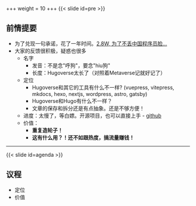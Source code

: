 +++
weight = 10
+++
{{< slide id=pre >}}

## 前情提要

- 为了兑现一句承诺，花了一年时间。[2.8W, 为了不丢中国程序员脸...](https://www.bilibili.com/video/BV1BCxveDEDs)
- 大家的反馈很积极，疑惑也很多
  - 名字
    - 发音：不是念"呼狗"，要念"hiu狗"
    - 长度：Hugoverse太长了（对照着Metaverse记就好记了）
  - 定位
    - Hugoverse和其它的工具有什么不一样? (vuepress, vitepress, mkdocs, hexo, nextjs, wordpress, astro, gatsby)
    - Hugoverse和Hugo有什么不一样？
    - 文章的保存和拆分还是有点抽象。还是不够方便！
  - 进度：太慢了，等白嫖。开源项目，也可以直接上手 - [github](https://github.com/gohugonet/hugoverse)
  - 价值：
    - **重复造轮子！**
    - **这有什么用？！还不如跟热度，搞流量赚钱！**


---
{{< slide id=agenda >}}

## 议程

- 定位
- 价值

